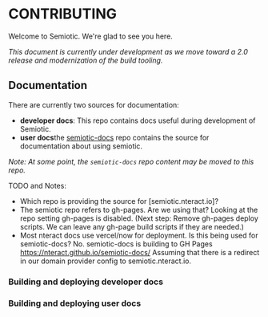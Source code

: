 # CONTRIBUTING

Welcome to Semiotic. We're glad to see you here.

*This document is currently under development as we move toward a 2.0 release
and modernization of the build tooling.*

## Documentation

There are currently two sources for documentation:
- **developer docs**: This repo contains docs useful during development of
  Semiotic.
- **user docs**the [semiotic-docs](https://github.com/nteract/semiotic-docs) 
  repo contains the source for documentation about using semiotic.

*Note: At some point, the `semiotic-docs` repo content may be moved to this
repo.*

TODO and Notes:
- Which repo is providing the source for [semiotic.nteract.io]?
- The semiotic repo refers to gh-pages. Are we using that? Looking at the repo
  setting gh-pages is disabled. (Next step: Remove gh-pages deploy scripts.
  We can leave any gh-page build scripts if they are needed.)
- Most nteract docs use vercel/now for deployment. Is this being used for semiotic-docs?
  No. semiotic-docs is building to GH Pages https://nteract.github.io/semiotic-docs/
  Assuming that there is a redirect in our domain provider config to semiotic.nteract.io.

### Building and deploying developer docs

### Building and deploying user docs